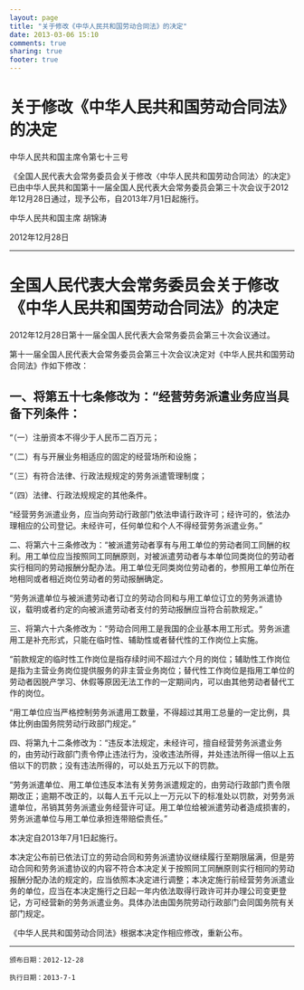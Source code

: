 ```yaml
---
layout: page
title: "关于修改《中华人民共和国劳动合同法》的决定"
date: 2013-03-06 15:10
comments: true
sharing: true
footer: true
---
```



# 关于修改《中华人民共和国劳动合同法》的决定

中华人民共和国主席令第七十三号

《全国人民代表大会常务委员会关于修改〈中华人民共和国劳动合同法〉的决定》已由中华人民共和国第十一届全国人民代表大会常务委员会第三十次会议于2012年12月28日通过，现予公布，自2013年7月1日起施行。

中华人民共和国主席 胡锦涛

2012年12月28日

----

# 全国人民代表大会常务委员会关于修改《中华人民共和国劳动合同法》的决定

2012年12月28日第十一届全国人民代表大会常务委员会第三十次会议通过。

第十一届全国人民代表大会常务委员会第三十次会议决定对《中华人民共和国劳动合同法》作如下修改：

## 一、将第五十七条修改为：“经营劳务派遣业务应当具备下列条件：

“（一）注册资本不得少于人民币二百万元；

“（二）有与开展业务相适应的固定的经营场所和设施；

“（三）有符合法律、行政法规规定的劳务派遣管理制度；

“（四）法律、行政法规规定的其他条件。

“经营劳务派遣业务，应当向劳动行政部门依法申请行政许可；经许可的，依法办理相应的公司登记。未经许可，任何单位和个人不得经营劳务派遣业务。”

二、将第六十三条修改为：“被派遣劳动者享有与用工单位的劳动者同工同酬的权利。用工单位应当按照同工同酬原则，对被派遣劳动者与本单位同类岗位的劳动者实行相同的劳动报酬分配办法。用工单位无同类岗位劳动者的，参照用工单位所在地相同或者相近岗位劳动者的劳动报酬确定。

“劳务派遣单位与被派遣劳动者订立的劳动合同和与用工单位订立的劳务派遣协议，载明或者约定的向被派遣劳动者支付的劳动报酬应当符合前款规定。”

三、将第六十六条修改为：“劳动合同用工是我国的企业基本用工形式。劳务派遣用工是补充形式，只能在临时性、辅助性或者替代性的工作岗位上实施。

“前款规定的临时性工作岗位是指存续时间不超过六个月的岗位；辅助性工作岗位是指为主营业务岗位提供服务的非主营业务岗位；替代性工作岗位是指用工单位的劳动者因脱产学习、休假等原因无法工作的一定期间内，可以由其他劳动者替代工作的岗位。

“用工单位应当严格控制劳务派遣用工数量，不得超过其用工总量的一定比例，具体比例由国务院劳动行政部门规定。”

四、将第九十二条修改为：“违反本法规定，未经许可，擅自经营劳务派遣业务的，由劳动行政部门责令停止违法行为，没收违法所得，并处违法所得一倍以上五倍以下的罚款；没有违法所得的，可以处五万元以下的罚款。

“劳务派遣单位、用工单位违反本法有关劳务派遣规定的，由劳动行政部门责令限期改正；逾期不改正的，以每人五千元以上一万元以下的标准处以罚款，对劳务派遣单位，吊销其劳务派遣业务经营许可证。用工单位给被派遣劳动者造成损害的，劳务派遣单位与用工单位承担连带赔偿责任。”

本决定自2013年7月1日起施行。

本决定公布前已依法订立的劳动合同和劳务派遣协议继续履行至期限届满，但是劳动合同和劳务派遣协议的内容不符合本决定关于按照同工同酬原则实行相同的劳动报酬分配办法的规定的，应当依照本决定进行调整；本决定施行前经营劳务派遣业务的单位，应当在本决定施行之日起一年内依法取得行政许可并办理公司变更登记，方可经营新的劳务派遣业务。具体办法由国务院劳动行政部门会同国务院有关部门规定。

《中华人民共和国劳动合同法》根据本决定作相应修改，重新公布。

----

	颁布日期：2012-12-28 

	执行日期：2013-7-1

